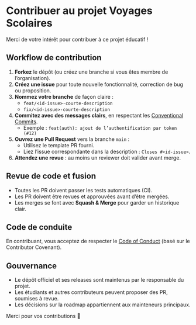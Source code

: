 # Contribuer au projet Voyages Scolaires

Merci de votre intérêt pour contribuer à ce projet éducatif !

## Workflow de contribution

1. **Forkez** le dépôt (ou créez une branche si vous êtes membre de l’organisation).
2. **Créez une issue** pour toute nouvelle fonctionnalité, correction de bug ou proposition.
3. **Nommez votre branche** de façon claire :
    - `feat/<id-issue>-courte-description`
    - `fix/<id-issue>-courte-description`
4. **Commitez avec des messages clairs**, en respectant les [Conventional Commits](https://www.conventionalcommits.org/).
    - Exemple : `feat(auth): ajout de l’authentification par token (#12)`
5. **Ouvrez une Pull Request** vers la branche `main` :
    - Utilisez le template PR fourni.
    - Liez l’issue correspondante dans la description : `Closes #<id-issue>`.
6. **Attendez une revue** : au moins un reviewer doit valider avant merge.

## Revue de code et fusion
- Toutes les PR doivent passer les tests automatiques (CI).
- Les PR doivent être revues et approuvées avant d’être mergées.
- Les merges se font avec **Squash & Merge** pour garder un historique clair.

## Code de conduite
En contribuant, vous acceptez de respecter le [Code of Conduct](CODE_OF_CONDUCT.md) (basé sur le Contributor Covenant).

## Gouvernance
- Le dépôt officiel et ses releases sont maintenus par le responsable du projet.
- Les étudiants et autres contributeurs peuvent proposer des PR, soumises à revue.
- Les décisions sur la roadmap appartiennent aux mainteneurs principaux.

Merci pour vos contributions 🎉
